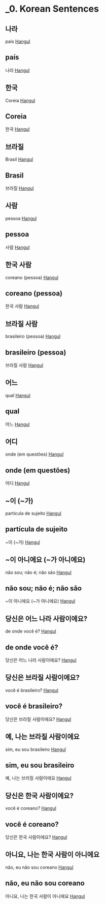 # _0. Korean Sentences

## 나라
país
[Hangul]()

## país
나라
[Hangul]()

## 한국
Coreia
[Hangul]()

## Coreia
한국
[Hangul]()

## 브라질
Brasil
[Hangul]()

## Brasil
브라질
[Hangul]()

## 사람
pessoa
[Hangul]()

## pessoa
사람
[Hangul]()

## 한국 사람
coreano (pessoa)
[Hangul]()

## coreano (pessoa)
한국 사람
[Hangul]()

## 브라질 사람
brasileiro (pessoa)
[Hangul]()

## brasileiro (pessoa)
브라질 사람
[Hangul]()

## 어느
qual
[Hangul]()

## qual
어느
[Hangul]()

## 어디
onde (em questões)
[Hangul]()

## onde (em questões)
어디
[Hangul]()

## ~이 (~가)
partícula de sujeito
[Hangul]()

## partícula de sujeito
~이 (~가)
[Hangul]()

## ~이 아니에요 (~가 아니에요)
não sou; não é; não são
[Hangul]()

## não sou; não é; não são
~이 아니에요 (~가 아니에요)
[Hangul]()

## 당신은 어느 나라 사람이에요?
de onde você é?
[Hangul]()

## de onde você é?
당신은 어느 나라 사람이에요?
[Hangul]()

## 당신은 브라질 사람이에요?
você é brasileiro?
[Hangul]()

## você é brasileiro?
당신은 브라질 사람이에요?
[Hangul]()

## 예, 나는 브라질 사람이에요
sim, eu sou brasileiro
[Hangul]()

## sim, eu sou brasileiro
예, 나는 브라질 사람이에요
[Hangul]()

## 당신은 한국 사람이에요?
você é coreano?
[Hangul]()

## você é coreano?
당신은 한국 사람이에요?
[Hangul]()

## 아니요, 나는 한국 사람이 아니에요
não, eu não sou coreano
[Hangul]()

## não, eu não sou coreano
아니요, 나는 한국 사람이 아니에요
[Hangul]()

